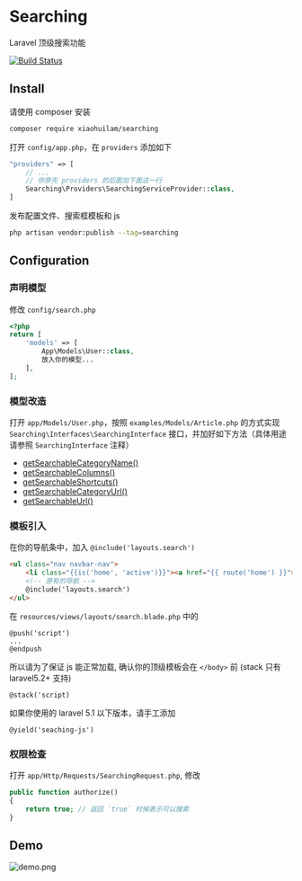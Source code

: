 # Searching

Laravel 顶级搜索功能

[![Build Status](https://travis-ci.com/xiaohuilam/searching.svg?branch=php5)](https://travis-ci.com/xiaohuilam/searching)

## Install

请使用 composer 安装

```bash
composer require xiaohuilam/searching
```

打开 `config/app.php`，在 `providers` 添加如下

```php
"providers" => [
    // ...
    // 你原先 providers 的后面加下面这一行
    Searching\Providers\SearchingServiceProvider::class,
]
```

发布配置文件、搜索框模板和 js

```bash
php artisan vendor:publish --tag=searching
```

## Configuration

### 声明模型

修改 `config/search.php`

```php
<?php
return [
    'models' => [
        App\Models\User::class,
        放入你的模型...
    ],
];
```

### 模型改造

打开 `app/Models/User.php`，按照 `examples/Models/Article.php` 的方式实现 `Searching\Interfaces\SearchingInterface` 接口，并加好如下方法（具体用途请参照 `SearchingInterface` 注释）

* [getSearchableCategoryName()](https://github.com/xiaohuilam/searching/blob/php5/src/Interfaces/SearchingInterface.php#L22-L27)
* [getSearchableColumns()](https://github.com/xiaohuilam/searching/blob/php5/src/Interfaces/SearchingInterface.php#L29-L34)
* [getSearchableShortcuts()](https://github.com/xiaohuilam/searching/blob/php5/src/Interfaces/SearchingInterface.php#L36-L41)
* [getSearchableCategoryUrl()](https://github.com/xiaohuilam/searching/blob/php5/src/Interfaces/SearchingInterface.php#L43-L48)
* [getSearchableUrl()](https://github.com/xiaohuilam/searching/blob/php5/src/Interfaces/SearchingInterface.php#L50-L55)

### 模板引入

在你的导航条中，加入 `@include('layouts.search')`

```html
<ul class="nav navbar-nav">
    <li class="{{is('home', 'active')}}"><a href="{{ route('home') }}">首页</a></li>
    <!-- 原有的导航 -->
    @include('layouts.search')
</ul>
```

在 `resources/views/layouts/search.blade.php` 中的

```blade
@push('script')
...
@endpush
```

所以请为了保证 js 能正常加载, 确认你的顶级模板会在 `</body>` 前 (stack 只有 laravel5.2+ 支持)

```blade
@stack('script)
```

如果你使用的 laravel 5.1 以下版本，请手工添加

```blade
@yield('seaching-js')
```

### 权限检查

打开 `app/Http/Requests/SearchingRequest.php`, 修改

```php
public function authorize()
{
    return true; // 返回 `true` 时候表示可以搜索
}
```

## Demo

![demo.png](https://i.loli.net/2018/12/15/5c14e92b743c4.png)
